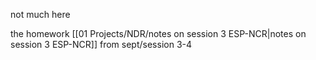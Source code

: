 not much here

the homework [[01 Projects/NDR/notes on session 3 ESP-NCR|notes on session 3 ESP-NCR]] from sept/session 3-4